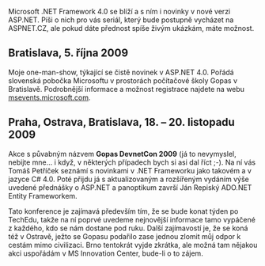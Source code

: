 <!-- dcterms:identifier = aspnetcz#239 -->
<!-- dcterms:title = Semináře o novinkách v ASP.NET 4.0 po republice a okolí -->
<!-- dcterms:abstract = Microsoft .NET Framework 4.0 se blíží a s ním i novinky v nové verzi ASP.NET. Píši o nich pro vás seriál, který bude postupně vycházet na ASPNET.CZ, ale pokud dáte přednost spíše živým ukázkám, máte možnost. -->
<!-- np9:categoryId = 6 -->
<!-- x4w:category = Akce a události -->
<!-- np9:authorId = 1 -->
<!-- np9:authorEmail = michal.valasek@altairis.cz -->
<!-- dcterms:creator = Michal Altair Valášek -->
<!-- dcterms:created = 2009-08-05T02:54:14.17+02:00 -->
<!-- dcterms:dateAccepted = 2009-08-05T02:54:14.17+02:00 -->

Microsoft .NET Framework 4.0 se blíží a s ním i novinky v nové verzi ASP.NET. Píši o nich pro vás seriál, který bude postupně vycházet na ASPNET.CZ, ale pokud dáte přednost spíše živým ukázkám, máte možnost.

## Bratislava, 5. října 2009

Moje one-man-show, týkající se čistě novinek v ASP.NET 4.0. Pořádá slovenská pobočka Microsoftu v prostorách počítačové školy Gopas v Bratislavě. Podrobnější informace a možnost registrace najdete na webu [msevents.microsoft.com](http://msevents.microsoft.com/CUI/EventDetail.aspx?EventID=1032421547&Culture=SK-SK).

## Praha, Ostrava, Bratislava, 18. – 20. listopadu 2009

Akce s půvabným názvem **Gopas DevnetCon 2009** (já to nevymyslel, nebijte mne… i když, v některých případech bych si asi dal říct ;-). Na ní vás Tomáš Petříček seznámí s novinkami v .NET Frameworku jako takovém a v jazyce C# 4.0. Poté přijdu já s aktualizovaným a rozšířeným vydáním výše uvedené přednášky o ASP.NET a panoptikum završí Ján Repiský ADO.NET Entity Frameworkem.

Tato konference je zajímavá především tím, že se bude konat týden po TechEdu, takže na ní poprvé uvedeme nejnovější informace tamo vypáčené z každého, kdo se nám dostane pod ruku. Další zajímavostí je, že se koná též v Ostravě, ježto se Gopasu podařilo zase jednou zlomit můj odpor k cestám mimo civilizaci. Brno tentokrát vyjde zkrátka, ale možná tam nějakou akci uspořádám v MS Innovation Center, bude-li o to zájem.